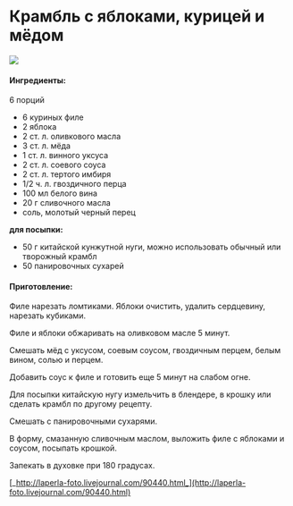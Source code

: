 # Крамбль с яблоками, курицей и мёдом

![](https://s-media-cache-ak0.pinimg.com/564x/37/02/cf/3702cf0d8efd755750dea03552e4f219.jpg)

#### Ингредиенты:

6 порций

* 6 куриных филе
* 2 яблока
* 2 ст. л. оливкового масла
* 3 ст. л. мёда
* 1 ст. л. винного уксуса
* 2 ст. л. соевого соуса
* 2 ст. л. тертого имбиря
* 1/2 ч. л. гвоздичного перца
* 100 мл белого вина
* 20 г сливочного масла
* соль, молотый черный перец

**для посыпки:**

* 50 г китайской кунжутной нуги, можно использовать обычный или творожный крамбл
* 50 панировочных сухарей

#### Приготовление:

Филе нарезать ломтиками. Яблоки очистить, удалить сердцевину, нарезать кубиками.

Филе и яблоки обжаривать на оливковом масле 5 минут.

Смешать мёд с уксусом, соевым соусом, гвоздичным перцем, белым вином, солью и перцем.

Добавить соус к филе и готовить еще 5 минут на слабом огне.

Для посыпки китайскую нугу измельчить в блендере, в крошку или сделать крамбл по другому рецепту.

Смешать с панировочными сухарями.

В форму, смазанную сливочным маслом, выложить филе с яблоками и соусом, посыпать крошкой.

Запекать в духовке при 180 градусах.

[_http://laperla-foto.livejournal.com/90440.html_](http://laperla-foto.livejournal.com/90440.html)

